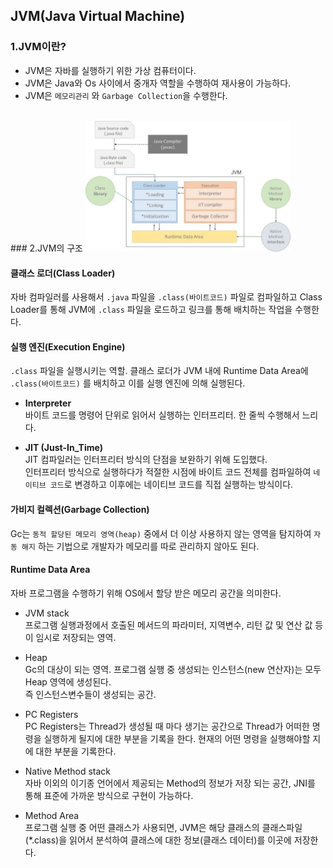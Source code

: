 ## JVM(Java Virtual Machine)

### 1.JVM이란?
* JVM은 자바를 실행하기 위한 가상 컴퓨터이다.
* JVM은 Java와 Os 사이에서 중개자 역할을 수행하여 재사용이 가능하다.
* JVM은 `메모리관리` 와 `Garbage Collection`을 수행한다.
<br>
### 2.JVM의 구조
<img src="../resources/jvm.png" width="65%" height="50%" title="제목" alt=""/> 

#### 클래스 로더(Class Loader)
자바 컴파일러를 사용해서 `.java` 파일을 `.class(바이트코드)` 파일로 컴파일하고 Class Loader를 통해 JVM에
 `.class` 파일을 로드하고 링크를 통해 배치하는 작업을 수행한다.
#### 실행 엔진(Execution Engine)
`.class` 파일을 실행시키는 역할. 클래스 로더가 JVM 내에 Runtime Data Area에 `.class(바이트코드)` 를 배치하고
이를 실행 엔진에 의해 실행된다.

* **Interpreter**  
바이트 코드를 명령어 단위로 읽어서 실행하는 인터프리터. 한 줄씩 수행해서 느리다.

* **JIT (Just-In_Time)**  
JIT 컴파일러는 인터프리터 방식의 단점을 보완하기 위해 도입했다.  
인터프리터 방식으로 실행하다가 적절한 시점에 바이트 코드 전체를 컴파일하여 `네이티브 코드`로 변경하고
이후에는 네이티브 코드를 직접 실행하는 방식이다.

#### 가비지 컬렉션(Garbage Collection)
Gc는 `동적 할당된 메모리 영역(heap)` 중에서 더 이상 사용하지 않는 영역을 탐지하여 `자동 해지` 하는 기법으로 개발자가 메모리를
따로 관리하지 않아도 된다.

#### Runtime Data Area
자바 프로그램을 수행하기 위해 OS에서 할당 받은 메모리 공간을 의미한다.
* JVM stack  
프로그램 실행과정에서 호출된 메서드의 파라미터, 지역변수, 리턴 값 및 연산 값 등이 임시로 저장되는 영역.  

* Heap  
Gc의 대상이 되는 영역. 프로그램 실행 중 생성되는 인스턴스(new 연산자)는 모두 Heap 영역에 생성된다.  
즉 인스턴스변수들이 생성되는 공간.  

* PC Registers  
PC Registers는 Thread가 생성될 때 마다 생기는 공간으로 Thread가 어떠한 명령을 실행하게 될지에 대한 부분을 기록을 한다. 현재의 어떤 명령을 실행해야할 지에 대한 부분을 기록한다.

* Native Method stack  
자바 이외의 이기종 언어에서 제공되는 Method의 정보가 저장 되는 공간, JNI를 통해 표준에 가까운 방식으로 구현이 가능하다.

* Method Area  
프로그램 실행 중 어떤 클래스가 사용되면, JVM은 해당 클래스의 클래스파일(*.class)을 읽어서 분석하여 클래스에 대한 정보(클래스 데이터)를 이곳에 저장한다.



